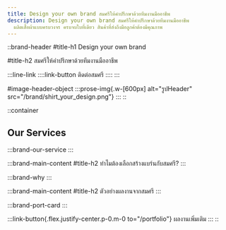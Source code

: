 ```yaml
---
title: Design your own brand สมศรีให้คำปรึกษาด้วยทีมงานมืออาชีพ
description: Design your own brand สมศรีให้คำปรึกษาด้วยทีมงานมืออาชีพ
  ผลิตเสื้อผ้าแบบครบวงจร ครบจบใบที่เดียว สินค้าที่ส่งถึงมือลูกค้าต้องมีคุณภาพ​
---
```


::brand-header
#title-h1
Design your own brand

#title-h2
สมศรีให้คำปรึกษาด้วยทีมงานมืออาชีพ

  :::line-link
    ::::link-button
    ติดต่อสมศรี
    ::::
  :::

#image-header-object
  :::prose-img{.w-[600px] alt="รูปHeader" src="/brand/shirt_your_design.png"}
  :::
::

::container
## Our Services

  :::brand-our-service
  :::

  :::brand-main-content
  #title-h2
  ทำไมต้องเลือกสร้างแบร์นกับสมศรี?
  :::

  :::brand-why
  :::

  :::brand-main-content
  #title-h2
  ตัวอย่างผลงานจากสมศรี
  :::

  :::brand-port-card
  :::

  :::link-button{.flex.justify-center.p-0.m-0 to="/portfolio"}
  ผลงานเพิ่มเติม
  :::
::
